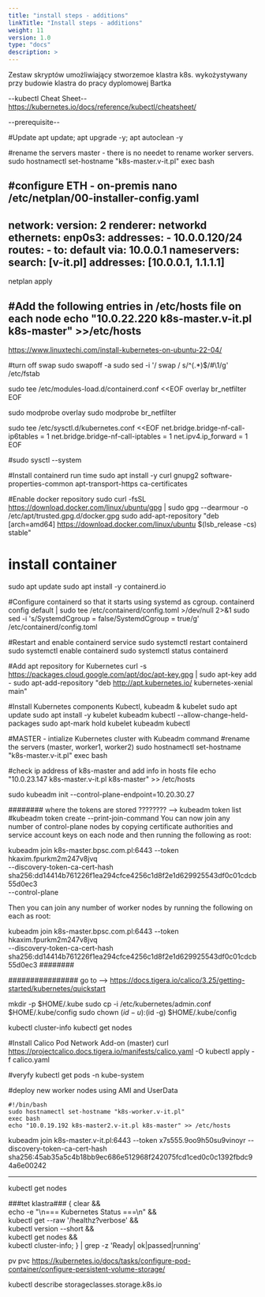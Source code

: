 ```yaml
---
title: "install steps - additions"
linkTitle: "Install steps - additions"
weight: 11
version: 1.0
type: "docs"
description: >
---
```


Zestaw skryptów umożliwiający stworzemoe klastra k8s.
wykożystywany przy budowie klastra do pracy dyplomowej Bartka

--kubectl Cheat Sheet--
https://kubernetes.io/docs/reference/kubectl/cheatsheet/

--prerequisite--

#Update
apt update; apt upgrade -y;  apt autoclean -y

#rename the servers master - there is no needet to rename worker servers.
sudo hostnamectl set-hostname "k8s-master.v-it.pl"
exec bash

#configure ETH - on-premis
nano /etc/netplan/00-installer-config.yaml
--
network:
  version: 2
  renderer: networkd
  ethernets:
    enp0s3:
      addresses:
        - 10.0.0.120/24
      routes:
        - to: default
          via: 10.0.0.1
      nameservers:
          search: [v-it.pl]
          addresses: [10.0.0.1, 1.1.1.1]
--
netplan apply


#Add the following entries in /etc/hosts file on each node
echo "10.0.22.220 k8s-master.v-it.pl k8s-master" >>/etc/hosts
----------------------------------
https://www.linuxtechi.com/install-kubernetes-on-ubuntu-22-04/

#turn off swap
sudo swapoff -a
sudo sed -i '/ swap / s/^\(.*\)$/#\1/g' /etc/fstab

sudo tee /etc/modules-load.d/containerd.conf <<EOF
overlay
br_netfilter
EOF

sudo modprobe overlay
sudo modprobe br_netfilter

sudo tee /etc/sysctl.d/kubernetes.conf <<EOF
net.bridge.bridge-nf-call-ip6tables = 1
net.bridge.bridge-nf-call-iptables = 1
net.ipv4.ip_forward = 1
EOF

#sudo sysctl --system

#Install containerd run time
sudo apt install -y curl gnupg2 software-properties-common apt-transport-https ca-certificates

#Enable docker repository
sudo curl -fsSL https://download.docker.com/linux/ubuntu/gpg | sudo gpg --dearmour -o /etc/apt/trusted.gpg.d/docker.gpg
sudo add-apt-repository "deb [arch=amd64] https://download.docker.com/linux/ubuntu $(lsb_release -cs) stable"

# install container
sudo apt update
sudo apt install -y containerd.io

#Configure containerd so that it starts using systemd as cgroup.
containerd config default | sudo tee /etc/containerd/config.toml >/dev/null 2>&1
sudo sed -i 's/SystemdCgroup \= false/SystemdCgroup \= true/g' /etc/containerd/config.toml

#Restart and enable containerd service
sudo systemctl restart containerd
sudo systemctl enable containerd
sudo systemctl status containerd

#Add apt repository for Kubernetes
curl -s https://packages.cloud.google.com/apt/doc/apt-key.gpg | sudo apt-key add -
sudo apt-add-repository "deb http://apt.kubernetes.io/ kubernetes-xenial main"

#Install Kubernetes components Kubectl, kubeadm & kubelet
sudo apt update
sudo apt install -y kubelet kubeadm kubectl --allow-change-held-packages
sudo apt-mark hold kubelet kubeadm kubectl

#MASTER - intialize Kubernetes cluster with Kubeadm command	
#rename the servers (master, worker1, worker2)
sudo hostnamectl set-hostname "k8s-master.v-it.pl"
exec bash

#check ip address of k8s-master and add info in hosts file
echo "10.0.23.147 k8s-master.v-it.pl k8s-master" >> /etc/hosts	


sudo kubeadm init --control-plane-endpoint=10.20.30.27


######## where the tokens are stored ????????   --> kubeadm token list  #kubeadm token create --print-join-command
You can now join any number of control-plane nodes by copying certificate authorities
and service account keys on each node and then running the following as root:

  kubeadm join k8s-master.bpsc.com.pl:6443 --token hkaxim.fpurkm2m247v8jvq \
        --discovery-token-ca-cert-hash sha256:dd14414b761226f1ea294cfce4256c1d8f2e1d629925543df0c01cdcb55d0ec3 \
        --control-plane

Then you can join any number of worker nodes by running the following on each as root:

kubeadm join k8s-master.bpsc.com.pl:6443 --token hkaxim.fpurkm2m247v8jvq \
        --discovery-token-ca-cert-hash sha256:dd14414b761226f1ea294cfce4256c1d8f2e1d629925543df0c01cdcb55d0ec3
########


################ go to --> https://docs.tigera.io/calico/3.25/getting-started/kubernetes/quickstart




mkdir -p $HOME/.kube
sudo cp -i /etc/kubernetes/admin.conf $HOME/.kube/config
sudo chown $(id -u):$(id -g) $HOME/.kube/config

kubectl cluster-info
kubectl get nodes

#Install Calico Pod Network Add-on (master)
curl https://projectcalico.docs.tigera.io/manifests/calico.yaml -O
kubectl apply -f calico.yaml

#veryfy
kubectl get pods -n kube-system



#deploy new worker nodes using AMI and UserData

	#!/bin/bash
	sudo hostnamectl set-hostname "k8s-worker.v-it.pl"
	exec bash
	echo "10.0.19.192 k8s-master2.v-it.pl k8s-master" >> /etc/hosts	
kubeadm join k8s-master.v-it.pl:6443 --token x7s555.9oo9h50su9vinoyr --discovery-token-ca-cert-hash sha256:45ab35a5c4b18bb9ec686e512968f242075fcd1ced0c0c1392fbdc94a6e00242

----	


kubectl get nodes


###tet klastra###
{ clear && \
  echo -e "\n=== Kubernetes Status ===\n" && \
  kubectl get --raw '/healthz?verbose' && \
  kubectl version --short && \
  kubectl get nodes && \
  kubectl cluster-info; 
} | grep -z 'Ready\| ok\|passed\|running'





pv pvc
https://kubernetes.io/docs/tasks/configure-pod-container/configure-persistent-volume-storage/


kubectl describe storageclasses.storage.k8s.io	
